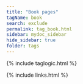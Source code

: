 ```yaml
---
title: "Book pages"
tagName: book
search: exclude
permalink: tag_book.html
sidebar: mydoc_sidebar
hide_sidebar: true
folder: tags
---
```

{% include taglogic.html %}

{% include links.html %}
